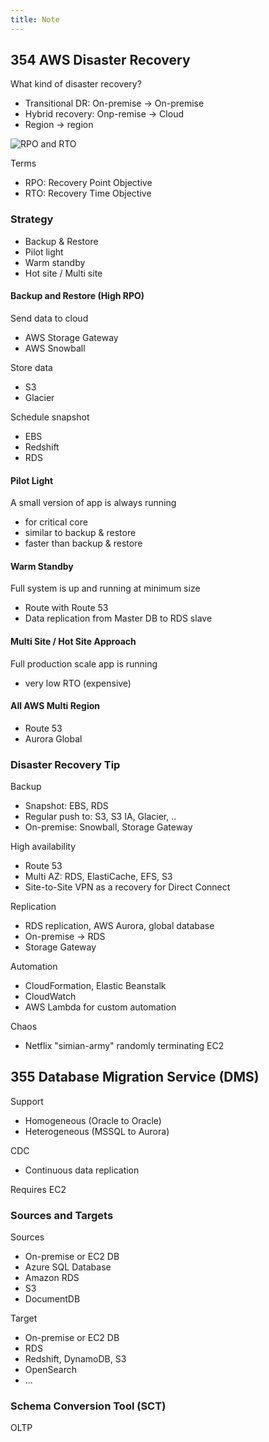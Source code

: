 ```yaml
---
title: Note
---
```


## 354 AWS Disaster Recovery
What kind of disaster recovery?
- Transitional DR: On-premise -> On-premise
- Hybrid recovery: Onp-remise -> Cloud
- Region -> region

![RPO and RTO](/28/rpo-rto.png)

Terms
- RPO: Recovery Point Objective
- RTO: Recovery Time Objective

### Strategy
- Backup & Restore
- Pilot light
- Warm standby
- Hot site / Multi site

#### Backup and Restore (High RPO)
Send data to cloud
- AWS Storage Gateway
- AWS Snowball

Store data
- S3
- Glacier

Schedule snapshot
- EBS
- Redshift
- RDS

#### Pilot Light
A small version of app is always running
- for critical core
- similar to backup & restore
- faster than backup & restore

#### Warm Standby
Full system is up and running at minimum size
- Route with Route 53
- Data replication from Master DB to RDS slave

#### Multi Site / Hot Site Approach
Full production scale app is running
- very low RTO (expensive)

#### All AWS Multi Region
- Route 53
- Aurora Global

### Disaster Recovery Tip
Backup
- Snapshot: EBS, RDS
- Regular push to: S3, S3 IA, Glacier, ..
- On-premise: Snowball, Storage Gateway

High availability
- Route 53
- Multi AZ: RDS, ElastiCache, EFS, S3
- Site-to-Site VPN as a recovery for Direct Connect

Replication
- RDS replication, AWS Aurora, global database
- On-premise -> RDS
- Storage Gateway

Automation
- CloudFormation, Elastic Beanstalk
- CloudWatch
- AWS Lambda for custom automation

Chaos
- Netflix "simian-army" randomly terminating EC2





## 355 Database Migration Service (DMS)
Support
- Homogeneous (Oracle to Oracle)
- Heterogeneous (MSSQL to Aurora)

CDC
- Continuous data replication

Requires EC2

### Sources and Targets
Sources
- On-premise or EC2 DB
- Azure SQL Database
- Amazon RDS
- S3
- DocumentDB

Target
- On-premise or EC2 DB
- RDS
- Redshift, DynamoDB, S3
- OpenSearch
- ...

### Schema Conversion Tool (SCT)
OLTP